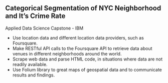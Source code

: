 ## Categorical Segmentation of NYC Neighborhood and It’s Crime Rate
Applied Data Science Capstone - IBM

* Use location data and different location data providers, such as Foursquare.
* Make RESTful API calls to the Foursquare API to retrieve data about venues in different neighborhoods around the world.
* Scrape web data and parse HTML code, in situations where data are not readily available.
* Use Folium library to great maps of geospatial data and to communicate results and findings.
